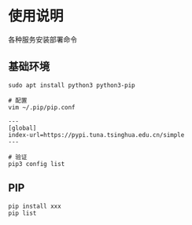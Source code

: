 # 使用说明

各种服务安装部署命令

## 基础环境

```
sudo apt install python3 python3-pip

# 配置
vim ~/.pip/pip.conf

---
[global]
index-url=https://pypi.tuna.tsinghua.edu.cn/simple
---

# 验证
pip3 config list
```

## PIP

```
pip install xxx
pip list
```
